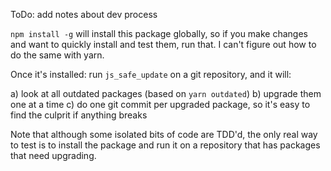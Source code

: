 ToDo: add notes about dev process

`npm install -g` will install this package globally, so if you make changes and want to quickly install and test them, run that. I can't figure out how to do the same with yarn.

Once it's installed: run `js_safe_update` on a git repository, and it will:

a) look at all outdated packages (based on `yarn outdated`)
b) upgrade them one at a time
c) do one git commit per upgraded package, so it's easy to find the culprit if anything breaks

Note that although some isolated bits of code are TDD'd, the only real way to test is to install the package and run it on a repository that has packages that need upgrading.
